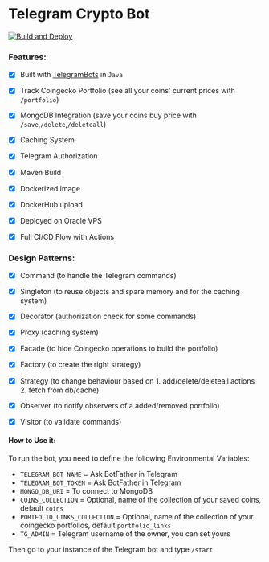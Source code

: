 # Telegram Crypto Bot

[![Build and Deploy](https://github.com/fedy97/telegram-crypto-bot/actions/workflows/deploy.yml/badge.svg)](https://github.com/fedy97/telegram-crypto-bot/actions/workflows/deploy.yml)

### Features:

- [x] Built with [TelegramBots](https://github.com/rubenlagus/TelegramBots) in `Java`
- [x] Track Coingecko Portfolio (see all your coins' current prices with `/portfolio`)
- [x] MongoDB Integration (save your coins buy price with `/save`,`/delete`,`/deleteall`)
- [x] Caching System
- [x] Telegram Authorization
- [x] Maven Build
- [x] Dockerized image
- [x] DockerHub upload
- [x] Deployed on Oracle VPS
- [x] Full CI/CD Flow with Actions


### Design Patterns:

- [x] Command (to handle the Telegram commands)
- [x] Singleton (to reuse objects and spare memory and for the caching system)
- [x] Decorator (authorization check for some commands)
- [x] Proxy (caching system)
- [x] Facade (to hide Coingecko operations to build the portfolio)
- [x] Factory (to create the right strategy)
- [x] Strategy (to change behaviour based on 1. add/delete/deleteall actions 2. fetch from db/cache)
- [x] Observer (to notify observers of a added/removed portfolio)
- [x] Visitor (to validate commands)


#### How to Use it:

To run the bot, you need to define the following Environmental Variables:

- `TELEGRAM_BOT_NAME` = Ask BotFather in Telegram
- `TELEGRAM_BOT_TOKEN` = Ask BotFather in Telegram
- `MONGO_DB_URI` = To connect to MongoDB
- `COINS_COLLECTION` = Optional, name of the collection of your saved coins, default `coins`
- `PORTFOLIO_LINKS_COLLECTION` = Optional, name of the collection of your coingecko portfolios, default `portfolio_links`
- `TG_ADMIN` = Telegram username of the owner, you can set yours

Then go to your instance of the Telegram bot and type `/start`
